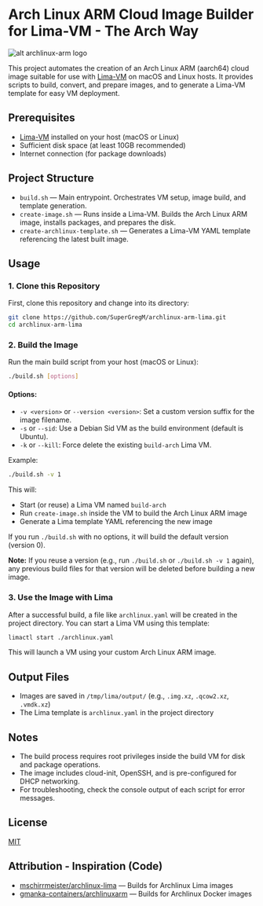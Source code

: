 # Arch Linux ARM Cloud Image Builder for Lima-VM - The Arch Way

![alt archlinux-arm logo](https://archlinuxarm.org/public/images/alarm.png)

This project automates the creation of an Arch Linux ARM (aarch64) cloud image suitable for use with [Lima-VM](https://github.com/lima-vm/lima) on macOS and Linux hosts. It provides scripts to build, convert, and prepare images, and to generate a Lima-VM template for easy VM deployment.

## Prerequisites

- [Lima-VM](https://github.com/lima-vm/lima) installed on your host (macOS or Linux)
- Sufficient disk space (at least 10GB recommended)
- Internet connection (for package downloads)

## Project Structure

- `build.sh` — Main entrypoint. Orchestrates VM setup, image build, and template generation.
- `create-image.sh` — Runs inside a Lima-VM. Builds the Arch Linux ARM image, installs packages, and prepares the disk.
- `create-archlinux-template.sh` — Generates a Lima-VM YAML template referencing the latest built image.

## Usage

### 1. Clone this Repository

First, clone this repository and change into its directory:

```sh
git clone https://github.com/SuperGregM/archlinux-arm-lima.git
cd archlinux-arm-lima
```

### 2. Build the Image

Run the main build script from your host (macOS or Linux):

```sh
./build.sh [options]
```

#### Options:

- `-v <version>` or `--version <version>`: Set a custom version suffix for the image filename.
- `-s` or `--sid`: Use a Debian Sid VM as the build environment (default is Ubuntu).
- `-k` or `--kill`: Force delete the existing `build-arch` Lima VM.

Example:

```sh
./build.sh -v 1
```

This will:

- Start (or reuse) a Lima VM named `build-arch`
- Run `create-image.sh` inside the VM to build the Arch Linux ARM image
- Generate a Lima template YAML referencing the new image

If you run `./build.sh` with no options, it will build the default version (version 0).

**Note:** If you reuse a version (e.g., run `./build.sh` or `./build.sh -v 1` again), any previous build files for that version will be deleted before building a new image.

### 3. Use the Image with Lima

After a successful build, a file like `archlinux.yaml` will be created in the project directory. You can start a Lima VM using this template:

```sh
limactl start ./archlinux.yaml
```

This will launch a VM using your custom Arch Linux ARM image.

## Output Files

- Images are saved in `/tmp/lima/output/` (e.g., `.img.xz`, `.qcow2.xz`, `.vmdk.xz`)
- The Lima template is `archlinux.yaml` in the project directory

## Notes

- The build process requires root privileges inside the build VM for disk and package operations.
- The image includes cloud-init, OpenSSH, and is pre-configured for DHCP networking.
- For troubleshooting, check the console output of each script for error messages.

## License

[MIT](./LICENSE)

## Attribution - Inspiration (Code)

- [mschirrmeister/archlinux-lima](https://github.com/mschirrmeister/archlinux-lima) — Builds for Archlinux Lima images
- [gmanka-containers/archlinuxarm](https://github.com/gmanka-containers/archlinuxarm) — Builds for Archlinux Docker images
